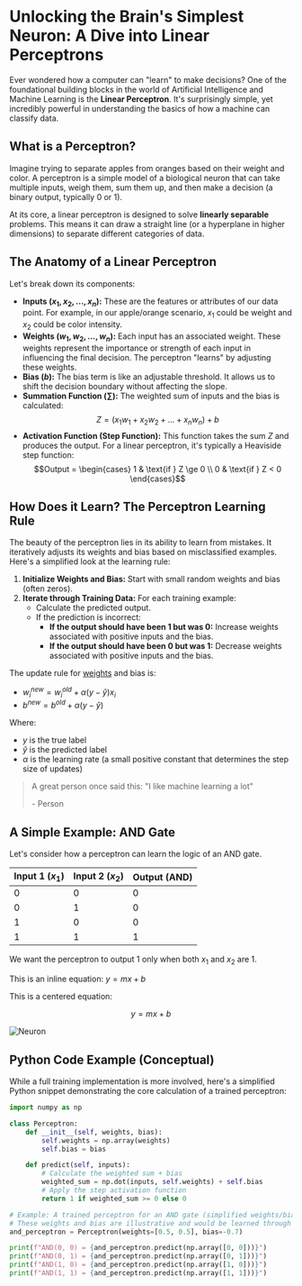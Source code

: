 # Unlocking the Brain's Simplest Neuron: A Dive into Linear Perceptrons

Ever wondered how a computer can "learn" to make decisions? One of the foundational building blocks in the world of Artificial Intelligence and Machine Learning is the **Linear Perceptron**. It's surprisingly simple, yet incredibly powerful in understanding the basics of how a machine can classify data.

## What is a Perceptron?

Imagine trying to separate apples from oranges based on their weight and color. A perceptron is a simple model of a biological neuron that can take multiple inputs, weigh them, sum them up, and then make a decision (a binary output, typically 0 or 1).

At its core, a linear perceptron is designed to solve **linearly separable** problems. This means it can draw a straight line (or a hyperplane in higher dimensions) to separate different categories of data.

## The Anatomy of a Linear Perceptron

Let's break down its components:

- **Inputs ($x_1, x_2, ..., x_n$):** These are the features or attributes of our data point. For example, in our apple/orange scenario, $x_1$ could be weight and $x_2$ could be color intensity.
- **Weights ($w_1, w_2, ..., w_n$):** Each input has an associated weight. These weights represent the importance or strength of each input in influencing the final decision. The perceptron "learns" by adjusting these weights.
- **Bias ($b$):** The bias term is like an adjustable threshold. It allows us to shift the decision boundary without affecting the slope.
- **Summation Function ($\sum$):** The weighted sum of inputs and the bias is calculated:
  $$Z = (x_1w_1 + x_2w_2 + ... + x_nw_n) + b$$
- **Activation Function (Step Function):** This function takes the sum $Z$ and produces the output. For a linear perceptron, it's typically a Heaviside step function:
  $$Output = \begin{cases} 1 & \text{if } Z \ge 0 \\ 0 & \text{if } Z < 0 \end{cases}$$

## How Does it Learn? The Perceptron Learning Rule

The beauty of the perceptron lies in its ability to learn from mistakes. It iteratively adjusts its weights and bias based on misclassified examples. Here's a simplified look at the learning rule:

1.  **Initialize Weights and Bias:** Start with small random weights and bias (often zeros).
2.  **Iterate through Training Data:** For each training example:
    - Calculate the predicted output.
    - If the prediction is incorrect:
      - **If the output should have been 1 but was 0:** Increase weights associated with positive inputs and the bias.
      - **If the output should have been 0 but was 1:** Decrease weights associated with positive inputs and the bias.

The update rule for [weights](https://github.com/) and bias is:

- $w_i^{new} = w_i^{old} + \alpha (y - \hat{y}) x_i$
- $b^{new} = b^{old} + \alpha (y - \hat{y})$

Where:

- $y$ is the true label
- $\hat{y}$ is the predicted label
- $\alpha$ is the learning rate (a small positive constant that determines the step size of updates)

> A great person once said this:
> "I like machine learning a lot"
>
> \- Person

## A Simple Example: AND Gate

Let's consider how a perceptron can learn the logic of an AND gate.

| Input 1 ($x_1$) | Input 2 ($x_2$) | Output (AND) |
| :-------------- | :-------------- | :----------- |
| 0               | 0               | 0            |
| 0               | 1               | 0            |
| 1               | 0               | 0            |
| 1               | 1               | 1            |

We want the perceptron to output 1 only when both $x_1$ and $x_2$ are 1.

This is an inline equation: $y=mx+b$

This is a centered equation:

$$
y=mx+b
$$

![Neuron](/images/Neuron_Hand-tuned.png)

## Python Code Example (Conceptual)

While a full training implementation is more involved, here's a simplified Python snippet demonstrating the core calculation of a trained perceptron:

```python
import numpy as np

class Perceptron:
    def __init__(self, weights, bias):
        self.weights = np.array(weights)
        self.bias = bias

    def predict(self, inputs):
        # Calculate the weighted sum + bias
        weighted_sum = np.dot(inputs, self.weights) + self.bias
        # Apply the step activation function
        return 1 if weighted_sum >= 0 else 0

# Example: A trained perceptron for an AND gate (simplified weights/bias)
# These weights and bias are illustrative and would be learned through training
and_perceptron = Perceptron(weights=[0.5, 0.5], bias=-0.7)

print(f"AND(0, 0) = {and_perceptron.predict(np.array([0, 0]))}")
print(f"AND(0, 1) = {and_perceptron.predict(np.array([0, 1]))}")
print(f"AND(1, 0) = {and_perceptron.predict(np.array([1, 0]))}")
print(f"AND(1, 1) = {and_perceptron.predict(np.array([1, 1]))}")
```
